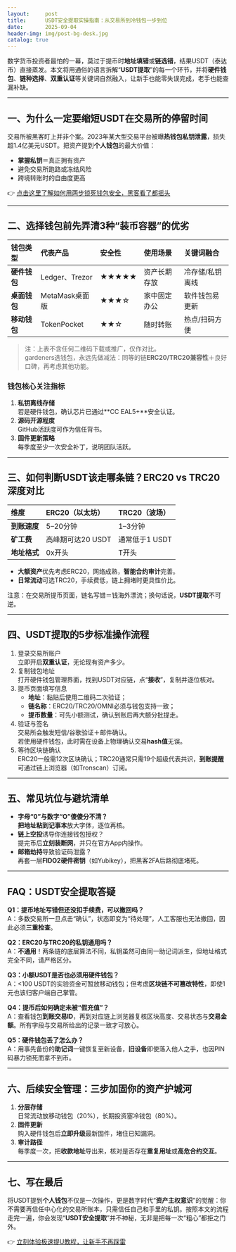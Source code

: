 ```yaml
---
layout:     post
title:      USDT安全提取实操指南：从交易所到冷钱包一步到位
date:       2025-09-04
header-img: img/post-bg-desk.jpg
catalog: true
---
```


数字货币投资者最怕的一幕，莫过于提币时**地址填错**或**链选错**，结果USDT（泰达币）直接蒸发。本文将用通俗的语言拆解“**USDT提取**”的每一个环节，并将**硬件钱包**、**链种选择**、**双重认证**等关键词自然融入，让新手也能零失误完成，老手也能查漏补缺。

---

## 一、为什么一定要缩短USDT在交易所的停留时间

交易所被黑客盯上并非个案。2023年某大型交易平台被曝**热钱包私钥泄露**，损失超1.4亿美元USDT。把资产提到**个人钱包**的最大价值：

- **掌握私钥**＝真正拥有资产  
- 避免交易所跑路或冻结风险  
- 跨境转账时的自由度更高

👉 [点击这里了解如何用两步锁死钱包安全，黑客看了都摇头](https://okxdog.com/)

---

## 二、选择钱包前先弄清3种“装币容器”的优劣

| 钱包类型 | 代表产品 | 安全性 | 使用场景 | 关键词融合 |
| :--- | :--- | :--- | :--- | :--- |
| **硬件钱包** | Ledger、Trezor | ★★★★★ | 资产长期存放 | 冷存储/私钥离线 |
| **桌面钱包** | MetaMask桌面版 | ★★★☆ | 家中固定办公 | 软件钱包易更新 |
| **移动钱包** | TokenPocket | ★★☆ | 随时转账 | 热点/扫码方便 |

> 注：上表不含任何二维码下载或推广，仅作对比。  
 gardeners选钱包，永远先做减法：同等的链**ERC20/TRC20兼容性**＋良好口碑，再考虑其他功能。

### 钱包核心关注指标

1. **私钥离线存储**  
   若是硬件钱包，确认芯片已通过**CC EAL5+**安全认证。  
2. **源码开源程度**  
   GitHub活跃度可作为信任背书。  
3. **固件更新策略**  
   每季度至少一次安全补丁，说明团队活跃。

---

## 三、如何判断USDT该走哪条链？ERC20 vs TRC20深度对比

| 维度 | ERC20（以太坊） | TRC20（波场） |
| :--- | :--- | :--- |
| **到账速度** | 5–20分钟 | 1–3分钟 |
| **矿工费** | 高峰期可达20 USDT | 通常低于1 USDT |
| **地址格式** | 0x开头 | T开头 |

- **大额资产**优先考虑ERC20，网络成熟，**智能合约审计**完善。  
- **日常流动**可选TRC20，手续费低，链上拥堵时更具性价比。

注意：在交易所提币页面，链名写错＝钱海外漂流；换句话说，**USDT提取**不可逆。

---

## 四、USDT提取的5步标准操作流程

1. 登录交易所账户  
   立即开启**双重认证**，无论现有资产多少。
2. 复制钱包地址  
   打开硬件钱包管理界面，找到USDT对应链，点“**接收**”，复制并逐位核对。
3. 提币页面填写信息  
   - **地址**：黏贴后使用二维码二次验证；  
   - **链名称**：ERC20/TRC20/OMNI必须与钱包支持一致；  
   - **提币数量**：可先小额测试，确认到账后再大额分批提走。
4. 验证与签名  
   交易所会触发短信/谷歌验证＋邮件确认。  
   若使用硬件钱包，此时需在设备上物理确认交易**hash值**无误。
5. 等待区块链确认  
   ERC20一般需12次区块确认；TRC20通常只需19个超级代表共识，**到账提醒**可通过链上浏览器（如Tronscan）订阅。

---

## 五、常见坑位与避坑清单

- **字母“0”与数字“O”**傻傻分不清？  
  把地址粘到**记事本**放大字体，逐位再核。
- **链上空投**诱导你连接钱包授权？  
  提完币后**立刻装断网**，并只在官方App内操作。
- **邮箱劫持**导致验证码泄露？  
  再套一层**FIDO2硬件密钥**（如Yubikey），把黑客2FA后路彻底堵死。

---

## FAQ：USDT安全提取答疑

**Q1：提币地址写错但还没扣手续费，可以撤回吗？**  
A：多数交易所一旦点击“确认”，状态即变为“待处理”，人工客服也无法撤回，因此必须**三重检查**。

**Q2：ERC20与TRC20的私钥通用吗？**  
A：**不通用**！两条链的底层算法不同，私钥虽然可由同一助记词派生，但地址格式完全不同，请严格区分。

**Q3：小额USDT是否也必须用硬件钱包？**  
A：<100 USDT的实验资金可暂放移动钱包；但考虑**区块链不可篡改特性**，即使1元也该归客户端自己掌管。

**Q4：提币后如何确定未被“假充值”？**  
A：查看钱包**到账交易ID**，再到对应链上浏览器复核区块高度、交易状态与**交易金额**。所有字段与交易所给出的记录一致才可放心。

**Q5：硬件钱包丢了怎么办？**  
A：用事先备份的**助记词**一键恢复至新设备，**旧设备**即使落入他人之手，也因PIN码暴力锁死而拿不到币。

---

## 六、后续安全管理：三步加固你的资产护城河

1. **分层存储**  
   日常流动放移动钱包（20%），长期投资塞冷钱包（80%）。  
2. **固件更新**  
   购入硬件钱包后**立即升级**最新固件，堵住已知漏洞。  
3. **审计路径**  
   每季度一次，把**收款地址**导出来，核对是否存在**重复用址**或**高危合约交互**。

---

## 七、写在最后

将USDT提到**个人钱包**不仅是一次操作，更是数字时代“**资产主权意识**”的觉醒：你不需要再信任中心化的交易所账本，只需信任自己和手里的私钥。按照本文的流程走完一遍，你会发现“**USDT安全提取**”并不神秘，无非是把每一次“粗心”都拒之门外。

👉 [立刻体验极速提U教程，让新手不再踩雷](https://okxdog.com/)